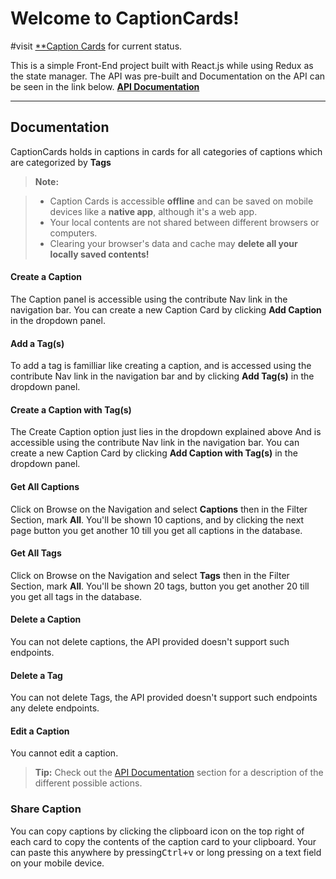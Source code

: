 # Welcome to CaptionCards!

#visit <a href="https://captioncards.netlify.com">\*\*Caption Cards</a> for current status.

This is a simple Front-End project built with React.js while using Redux as the state manager. The API was pre-built and Documentation on the API can be seen in the link below.
<a href="https://documenter.getpostman.com/view/7988284/SzKTvysQ?version=latest"> **API Documentation**</a>

---

## Documentation

CaptionCards holds in captions in cards for all categories of captions which are categorized by <i class="icon-refresh"></i> **Tags**

> **Note:**

> -   Caption Cards is accessible **offline** and can be saved on mobile devices like a **native app**, although it's a web app.
> -   Your local contents are not shared between different browsers or computers.
> -   Clearing your browser's data and cache may **delete all your locally saved contents!**

#### <i class="icon-file"></i> Create a Caption

The Caption panel is accessible using the <i class="icon-folder-open"></i> contribute Nav link in the navigation bar. You can create a new Caption Card by clicking <i class="icon-file"></i> **Add Caption** in the dropdown panel.

#### <i class="icon-file" ></i> Add a Tag(s)

To add a tag is familliar like creating a caption, and is accessed using the <i class="icon-folder-open"></i> contribute Nav link in the navigation bar and by clicking <i class="icon-file"></i> **Add Tag(s)** in the dropdown panel.

#### <i class="icon-file"></i> Create a Caption with Tag(s)

The Create Caption option just lies in the dropdown explained above
And is accessible using the <i class="icon-folder-open"></i> contribute Nav link in the navigation bar. You can create a new Caption Card by clicking <i class="icon-file"></i> **Add Caption with Tag(s)** in the dropdown panel.

#### <i class="icon-refresh"></i> Get All Captions

Click on Browse on the Navigation and select **Captions** then in the <i class="icon-cog"></i>Filter Section, mark **All**. You'll be shown 10 captions, and by clicking the next page button you get another 10 till you get all captions in the database.

#### <i class="icon-refresh"></i> Get All Tags

Click on Browse on the Navigation and select **Tags** then in the <i class="icon-cog"></i>Filter Section, mark **All**. You'll be shown 20 tags, button you get another 20 till you get all tags in the database.

#### <i class="icon-trash"></i> Delete a Caption

You can not delete captions, the API provided doesn't support such endpoints.

#### <i class="icon-trash"></i> Delete a Tag

You can not delete Tags, the API provided doesn't support such endpoints any delete endpoints.

#### <i class="icon-pencil"></i> Edit a Caption

You cannot edit a caption.

> **Tip:** Check out the [<i class="icon-upload"></i> API Documentation](#api-documentation) section for a description of the different possible actions.

### <i class="icon-share"></i> Share Caption

You can copy captions by clicking the clipboard icon on the top right of each card to copy the contents of the caption card to your clipboard.
Your can paste this anywhere by pressing<kbd>Ctrl+v</kbd> or long pressing on a text field on your mobile device.
